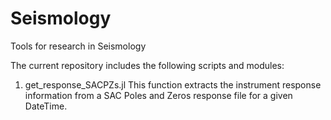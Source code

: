 # Seismology
Tools for research in Seismology

The current repository includes the following scripts and modules:

1. get_response_SACPZs.jl
  This function extracts the instrument response information from a SAC Poles and Zeros response file for a given DateTime.

